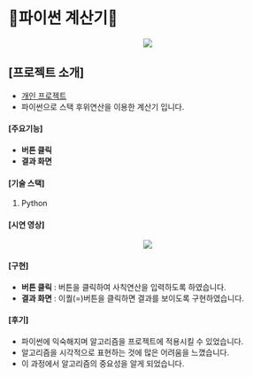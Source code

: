 # 🧮파이썬 계산기🔢

<p align="center">
  <img src="https://github.com/dev-yihyun/python_calculator/assets/67820737/a2762d0b-d1c1-4905-a448-b805ef8420de">
</p>

## [프로젝트 소개]
- <u>개인 프로젝트</u>
- 파이썬으로 스택 후위연산을 이용한 계산기 입니다.


#### [주요기능]
- **버튼 클릭**
- **결과 화면**


#### [기술 스택]
1. Python

#### [시연 영상]
<p align="center">
  <img src="https://github.com/dev-yihyun/python_calculator/assets/67820737/6cf974e4-0b62-4b3e-9a3b-415f937cdee4">
</p>

#### [구현]
- **버튼 클릭** : 버튼을 클릭하여 사칙연산을 입력하도록 하였습니다.
- **결과 화면** : 이퀄(=)버튼을 클릭하면 결과를 보이도록 구현하였습니다.

#### [후기]
- 파이썬에 익숙해지며 알고리즘을 프로젝트에 적용시킬 수 있었습니다.
- 알고리즘을 시각적으로 표현하는 것에 많은 어려움을 느꼈습니다.
- 이 과정에서 알고리즘의 중요성을 알게 되었습니다.
